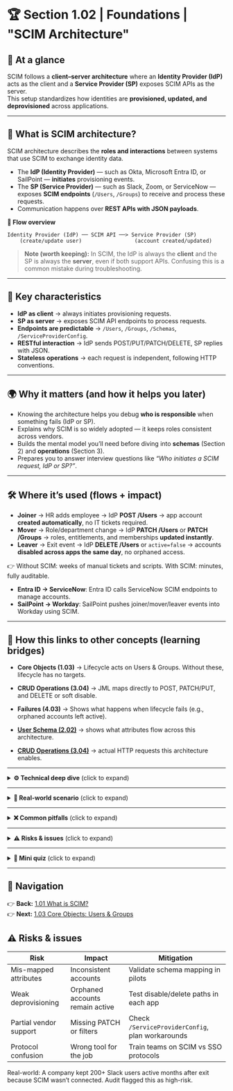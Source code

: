 # 🏆 Section 1.02 | Foundations | **"SCIM Architecture"**

## 📌 At a glance  
SCIM follows a **client–server architecture** where an **Identity Provider (IdP)** acts as the client and a **Service Provider (SP)** exposes SCIM APIs as the server.  
This setup standardizes how identities are **provisioned, updated, and deprovisioned** across applications.  

---

## 📖 What is SCIM architecture?  
SCIM architecture describes the **roles and interactions** between systems that use SCIM to exchange identity data.  

- The **IdP (Identity Provider)** — such as Okta, Microsoft Entra ID, or SailPoint — **initiates** provisioning events.  
- The **SP (Service Provider)** — such as Slack, Zoom, or ServiceNow — exposes **SCIM endpoints** (`/Users`, `/Groups`) to receive and process these requests.  
- Communication happens over **REST APIs with JSON payloads**.  

**🔄 Flow overview**
```text
Identity Provider (IdP) ── SCIM API ──> Service Provider (SP)
    (create/update user)                 (account created/updated)
```

> **Note (worth keeping):** In SCIM, the IdP is always the **client** and the SP is always the **server**, even if both support APIs. Confusing this is a common mistake during troubleshooting.  

---

## 🔑 Key characteristics  
- **IdP as client** → always initiates provisioning requests.  
- **SP as server** → exposes SCIM API endpoints to process requests.  
- **Endpoints are predictable** → `/Users`, `/Groups`, `/Schemas`, `/ServiceProviderConfig`.  
- **RESTful interaction** → IdP sends POST/PUT/PATCH/DELETE, SP replies with JSON.  
- **Stateless operations** → each request is independent, following HTTP conventions.  

---

## 🌍 Why it matters (and how it helps you later)  
- Knowing the architecture helps you debug **who is responsible** when something fails (IdP or SP).  
- Explains why SCIM is so widely adopted — it keeps roles consistent across vendors.  
- Builds the mental model you’ll need before diving into **schemas** (Section 2) and **operations** (Section 3).  
- Prepares you to answer interview questions like *“Who initiates a SCIM request, IdP or SP?”*.  

---

## 🛠️ Where it’s used (flows + impact)
- **Joiner** → HR adds employee → IdP **POST /Users** → app account **created automatically**, no IT tickets required.
- **Mover** → Role/department change → IdP **PATCH /Users** or **PATCH /Groups** → roles, entitlements, and memberships **updated instantly**.
- **Leaver** → Exit event → IdP **DELETE /Users** or `active=false` → accounts **disabled across apps the same day**, no orphaned access.

👉 Without SCIM: weeks of manual tickets and scripts. With SCIM: minutes, fully auditable.

- **Entra ID → ServiceNow**: Entra ID calls ServiceNow SCIM endpoints to manage accounts.  
- **SailPoint → Workday**: SailPoint pushes joiner/mover/leaver events into Workday using SCIM.  

---

## 🔗 How this links to other concepts (learning bridges)
- **Core Objects (1.03)** → Lifecycle acts on Users & Groups. Without these, lifecycle has no targets.
- **CRUD Operations (3.04)** → JML maps directly to POST, PATCH/PUT, and DELETE or soft disable.
- **Failures (4.03)** → Shows what happens when lifecycle fails (e.g., orphaned accounts left active).

- **[User Schema (2.02)](../2-core-schema/2.02-user-schema.md)** → shows what attributes flow across this architecture.  
- **[CRUD Operations (3.04)](../3-protocol-operations/3.04-crud-operations.md)** → actual HTTP requests this architecture enables.  

---

<details>
<summary><strong>⚙️ Technical deep dive</strong> (click to expand)</summary>

**Key SCIM endpoints defined in RFC 7644:**  

| Endpoint | Purpose |
|----------|---------|
| `/Users` | Create, update, delete, and search for user resources |
| `/Groups` | Manage group objects and memberships |
| `/Schemas` | Retrieve schema definitions for objects |
| `/ServiceProviderConfig` | Returns SCIM features supported by the SP |

**Example: IdP creating a user in SP**  
```http
POST /scim/v2/Users
{
  "userName": "jdoe",
  "name": { "givenName": "John", "familyName": "Doe" },
  "emails": [{ "value": "jdoe@example.com", "primary": true }]
}
```

**SP Response:**  
```json
{
  "id": "a123",
  "userName": "jdoe",
  "active": true
}
```
</details>

---

<details>
<summary><strong>🏢 Real-world scenario</strong> (click to expand)</summary>
An enterprise uses Okta (IdP) to manage Slack (SP).  
- When HR adds a new employee, Okta **sends a POST** to Slack’s `/Users` endpoint.  
- Slack **creates the account** and returns the new user ID.  
- When the employee leaves, Okta **sends a DELETE**, and Slack **deprovisions** the account immediately.  
</details>

---

<details>
<summary><strong>❌ Common pitfalls</strong> (click to expand)</summary>

- Misunderstanding roles (thinking SP initiates provisioning).  
- Assuming all endpoints are implemented (some SPs don’t support `/Groups`).  
- Forgetting to check `/ServiceProviderConfig` to see what the SP supports.  
- Confusing IdP SCIM client logs with SP SCIM server logs during troubleshooting.  
</details>

---

<details>
<summary><strong>⚠️ Risks & issues</strong> (click to expand)</summary>

| Risk | Impact | Mitigation |
|------|--------|------------|
| IdP/SP role confusion | Failed troubleshooting | Always confirm which side is client/server |
| Partial endpoint support | Missing features | Check `/ServiceProviderConfig` early |
| Network/API failures | Incomplete provisioning | Monitor retries and error logs |
</details>

---

<details>
<summary><strong>📝 Mini quiz</strong> (click to expand)</summary>

1) In SCIM, who acts as the client?  
a) IdP  
b) SP  
c) Both  
d) Depends on the integration  

2) Which endpoint tells you what features the SP supports?  
a) `/Users`  
b) `/Groups`  
c) `/Schemas`  
d) `/ServiceProviderConfig`  

3) True or False: In SCIM, the SP can initiate user creation in the IdP.  
</details>

---

## 🔗 Navigation  
👉 **Back:** [1.01 What is SCIM?](./1.01-what-is-scim.md)  
👉 **Next:** [1.03 Core Objects: Users & Groups](./1.03-core-objects.md)  

## ⚠️ Risks & issues
| Risk | Impact | Mitigation |
|------|--------|------------|
| Mis-mapped attributes | Inconsistent accounts | Validate schema mapping in pilots |
| Weak deprovisioning | Orphaned accounts remain active | Test disable/delete paths in each app |
| Partial vendor support | Missing PATCH or filters | Check `/ServiceProviderConfig`, plan workarounds |
| Protocol confusion | Wrong tool for the job | Train teams on SCIM vs SSO protocols |

Real-world: A company kept 200+ Slack users active months after exit because SCIM wasn’t connected. Audit flagged this as high-risk.
